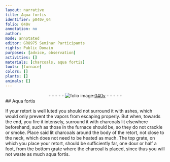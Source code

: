 ```yaml
---
layout: narrative
title: Aqua fortis
identifier: p040v_04
folio: 040v
annotation: no
author:
mode: annotated
editor: GR8975 Seminar Participants
rights: Public Domain
purposes: [advice, observation]
activities: []
materials: [charcoals, aqua fortis]
tools: [furnace]
colors: []
plants: []
animals: []
---
```


 <div class="folio" align="center">- - - - - <a href="http://gallica.bnf.fr/ark:/12148/btv1b10500001g/f86.image" target="_blank"><img src="https://cu-mkp.github.io/GR8975-edition/assets/photo-icon.png" alt="folio image: " style="display:inline-block; margin-bottom:-3px;"/>040v</a> - - - - - </div>   
## Aqua fortis

 
If your retort is well luted you should not surround it with ashes, which would only prevent the vapors from escaping properly. But when, towards the end, you fire it intensely, surround it with <span class="material">charcoals</span> lit elsewhere beforehand, such as those in the <span class="tool">furnace</span> should be, so they do not crackle or smoke. Place said lit charcoals around the body of the retort, not close to the neck, which does not need to be heated as much. The top grate, on which you place your retort, should be sufficiently far, one dour or half a foot, from the bottom grate where the charcoal is placed, since thus you will not waste as much <span class="material">aqua fortis</span>.
 
